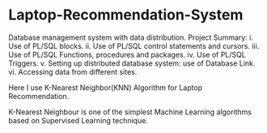 # Laptop-Recommendation-System

Database management system with data distribution.
Project Summary:
i. Use of PL/SQL blocks.
ii. Use of PL/SQL control statements and cursors.
iii. Use of PL/SQL Functions, procedures and packages.
iv. Use of PL/SQL Triggers.
v. Setting up distributed database system: use of Database Link.
vi. Accessing data from different sites.

Here I use K-Nearest Neighbor(KNN) Algorithm for Laptop Recommendation.

K-Nearest Neighbour is one of the simplest Machine Learning algorithms based on Supervised Learning technique.
